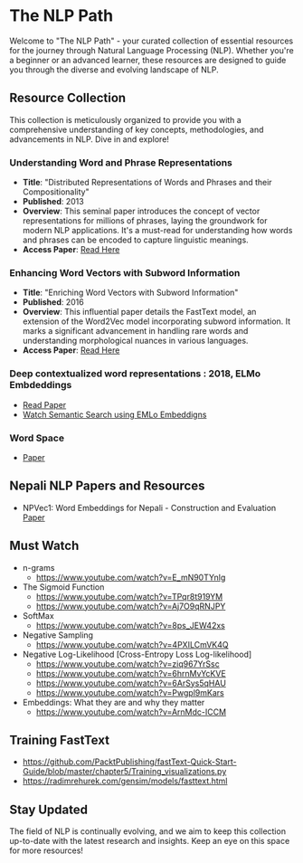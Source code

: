 # The NLP Path

Welcome to "The NLP Path" - your curated collection of essential resources for the journey through Natural Language Processing (NLP). Whether you're a beginner or an advanced learner, these resources are designed to guide you through the diverse and evolving landscape of NLP.

## Resource Collection

This collection is meticulously organized to provide you with a comprehensive understanding of key concepts, methodologies, and advancements in NLP. Dive in and explore!

### Understanding Word and Phrase Representations

- **Title**: "Distributed Representations of Words and Phrases and their Compositionality"
- **Published**: 2013
- **Overview**: This seminal paper introduces the concept of vector representations for millions of phrases, laying the groundwork for modern NLP applications. It's a must-read for understanding how words and phrases can be encoded to capture linguistic meanings.
- **Access Paper**: [Read Here](https://proceedings.neurips.cc/paper_files/paper/2013/file/9aa42b31882ec039965f3c4923ce901b-Paper.pdf)

### Enhancing Word Vectors with Subword Information

- **Title**: "Enriching Word Vectors with Subword Information"
- **Published**: 2016
- **Overview**: This influential paper details the FastText model, an extension of the Word2Vec model incorporating subword information. It marks a significant advancement in handling rare words and understanding morphological nuances in various languages.
- **Access Paper**: [Read Here](https://arxiv.org/pdf/1607.04606.pdf)

### Deep contextualized word representations : 2018, ELMo Embdeddings

- [Read Paper](https://arxiv.org/abs/1802.05365)
- [Watch Semantic Search using EMLo Embeddigns](https://www.youtube.com/watch?v=Lvv4n5_Jjj0)

### Word Space

- [Paper](https://proceedings.neurips.cc/paper/1992/file/d86ea612dec96096c5e0fcc8dd42ab6d-Paper.pdf)

## Nepali NLP Papers and Resources

- NPVec1: Word Embeddings for Nepali - Construction and Evaluation [Paper](https://aclanthology.org/2021.repl4nlp-1.18.pdf)

## Must Watch 
- n-grams
  - https://www.youtube.com/watch?v=E_mN90TYnlg
- The Sigmoid Function
  - https://www.youtube.com/watch?v=TPqr8t919YM
  - https://www.youtube.com/watch?v=Aj7O9qRNJPY
- SoftMax
  - https://www.youtube.com/watch?v=8ps_JEW42xs
- Negative Sampling
  - https://www.youtube.com/watch?v=4PXILCmVK4Q
- Negative Log-Likelihood [Cross-Entropy Loss Log-likelihood]
  - https://www.youtube.com/watch?v=ziq967YrSsc
  - https://www.youtube.com/watch?v=6hrnMvYcKVE
  - https://www.youtube.com/watch?v=6ArSys5qHAU
  - https://www.youtube.com/watch?v=Pwgpl9mKars
- Embeddings: What they are and why they matter
  - https://www.youtube.com/watch?v=ArnMdc-ICCM

## Training FastText

- https://github.com/PacktPublishing/fastText-Quick-Start-Guide/blob/master/chapter5/Training_visualizations.py
- https://radimrehurek.com/gensim/models/fasttext.html

## Stay Updated

The field of NLP is continually evolving, and we aim to keep this collection up-to-date with the latest research and insights. Keep an eye on this space for more resources!
